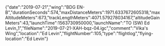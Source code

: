 {"date":"2019-07-21","wing":"BDG EN-B","durationSeconds":574,"maxDistanceMeters":1971.6337672605318,"maxAltitudeMeters":673,"trackLengthMeters":4071.579278034167,"altitudeGainMeters":43,"launchTime":1563730950000,"launchName":"TO (SW) Ed Levin_1","fileName":"2019-07-21-XAH-bqz-04.igc","comment":"Vika's Wing","location":"Ed Levin","flightNumber":105,"type":"flightlog","flying-location":"Ed Levin"}
